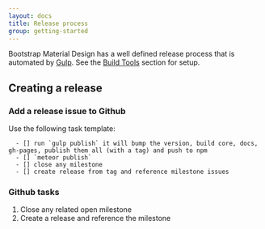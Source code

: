 ```yaml
---
layout: docs
title: Release process
group: getting-started
---
```


Bootstrap Material Design has a well defined release process that is automated by [Gulp](http://gulpjs.com).  See the [Build Tools](../build-tools) section for setup.

## Creating a release

### Add a release issue to Github

Use the following task template:

~~~~~~~~
  - [] run `gulp publish` it will bump the version, build core, docs, gh-pages, publish them all (with a tag) and push to npm
  - [] `meteor publish`
  - [] close any milestone
  - [] create release from tag and reference milestone issues
~~~~~~~~


### Github tasks
1. Close any related open milestone
1. Create a release and reference the milestone



